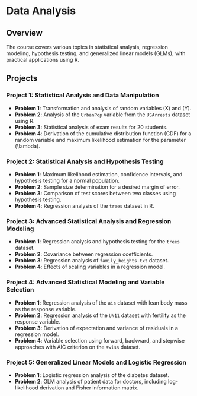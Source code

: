 # Data Analysis

## Overview
The course covers various topics in statistical analysis, regression modeling, hypothesis testing, and generalized linear models (GLMs), with practical applications using R.

## Projects

### Project 1: Statistical Analysis and Data Manipulation
- **Problem 1**: Transformation and analysis of random variables \(X\) and \(Y\).
- **Problem 2**: Analysis of the `UrbanPop` variable from the `USArrests` dataset using R.
- **Problem 3**: Statistical analysis of exam results for 20 students.
- **Problem 4**: Derivation of the cumulative distribution function (CDF) for a random variable and maximum likelihood estimation for the parameter \(\lambda\).

### Project 2: Statistical Analysis and Hypothesis Testing
- **Problem 1**: Maximum likelihood estimation, confidence intervals, and hypothesis testing for a normal population.
- **Problem 2**: Sample size determination for a desired margin of error.
- **Problem 3**: Comparison of test scores between two classes using hypothesis testing.
- **Problem 4**: Regression analysis of the `trees` dataset in R.

### Project 3: Advanced Statistical Analysis and Regression Modeling
- **Problem 1**: Regression analysis and hypothesis testing for the `trees` dataset.
- **Problem 2**: Covariance between regression coefficients.
- **Problem 3**: Regression analysis of `family_heights.txt` dataset.
- **Problem 4**: Effects of scaling variables in a regression model.

### Project 4: Advanced Statistical Modeling and Variable Selection
- **Problem 1**: Regression analysis of the `ais` dataset with lean body mass as the response variable.
- **Problem 2**: Regression analysis of the `UN11` dataset with fertility as the response variable.
- **Problem 3**: Derivation of expectation and variance of residuals in a regression model.
- **Problem 4**: Variable selection using forward, backward, and stepwise approaches with AIC criterion on the `swiss` dataset.

### Project 5: Generalized Linear Models and Logistic Regression
- **Problem 1**: Logistic regression analysis of the diabetes dataset.
- **Problem 2**: GLM analysis of patient data for doctors, including log-likelihood derivation and Fisher information matrix.
